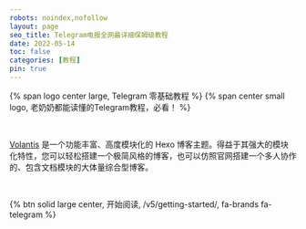 ```yaml
---
robots: noindex,nofollow
layout: page
seo_title: Telegram电报全网最详细保姆级教程
date: 2022-05-14
toc: false
categories: [教程]
pin: true
---
```


<p>
{% span logo center large, Telegram 零基础教程 %}
{% span center small logo, 老奶奶都能读懂的Telegram教程，必看！ %}
</p>

<br>

[Volantis](https://volantis.js.org) 是一个功能丰富、高度模块化的 Hexo 博客主题。得益于其强大的模块化特性，您可以轻松搭建一个极简风格的博客，也可以仿照官网搭建一个多人协作的、包含文档模块的大体量综合型博客。

<br>

{% btn solid large center, 开始阅读, /v5/getting-started/, fa-brands fa-telegram %}

<br>

